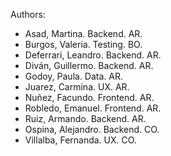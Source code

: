 Authors:
* Asad, Martina. Backend. AR.
* Burgos, Valeria. Testing. BO.
* Deferrari, Leandro. Backend. AR.
* Diván, Guillermo. Backend. AR.
* Godoy, Paula. Data. AR.
* Juarez, Carmina. UX. AR.
* Nuñez, Facundo. Frontend. AR.
* Robledo, Emanuel. Frontend. AR.
* Ruiz, Armando. Backend. AR.
* Ospina, Alejandro. Backend. CO.
* Villalba, Fernanda. UX. CO.
